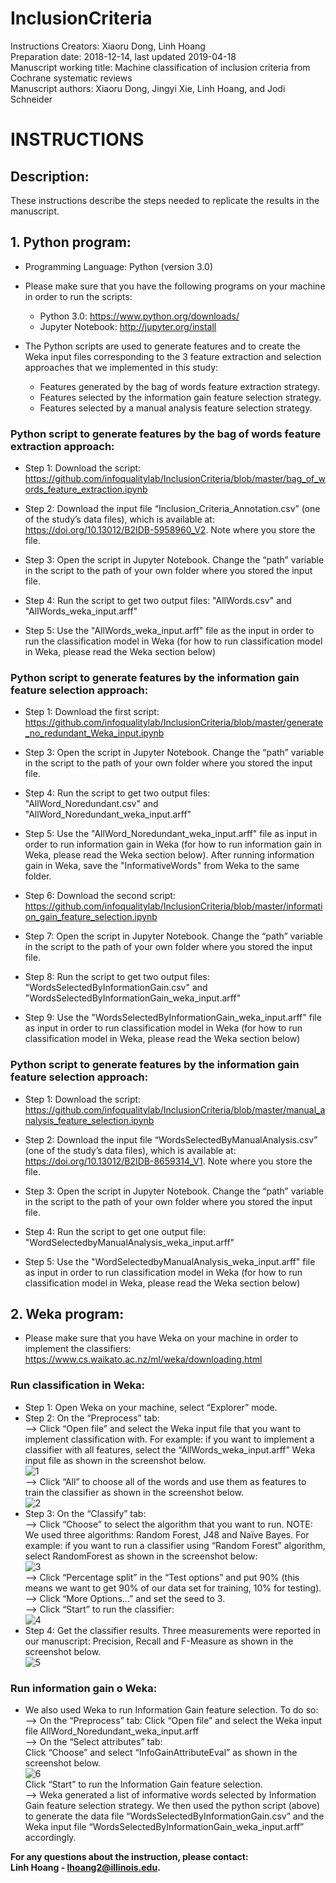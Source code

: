 # InclusionCriteria
Instructions Creators: Xiaoru Dong, Linh Hoang <br/>
Preparation date: 2018-12-14, last updated 2019-04-18 <br/>
Manuscript working title: Machine classification of inclusion criteria from Cochrane systematic reviews <br/>
Manuscript authors: Xiaoru Dong, Jingyi Xie, Linh Hoang, and Jodi Schneider <br/>

# INSTRUCTIONS

## Description:
These instructions describe the steps needed to replicate the results in the manuscript. 

## 1. Python program:
- Programming Language: Python (version 3.0)

- Please make sure that you have the following programs on your machine in order to run the scripts:
  - Python 3.0: https://www.python.org/downloads/
  - Jupyter Notebook: http://jupyter.org/install 

- The Python scripts are used to generate features and to create the Weka input files corresponding to the 3 feature extraction and selection approaches that we implemented in this study: 
	- Features generated by the bag of words feature extraction strategy.
	- Features selected by the information gain feature selection strategy. 
	- Features selected by a manual analysis feature selection strategy.

### Python script to generate features by the bag of words feature extraction approach:

  - Step 1: Download the script: https://github.com/infoqualitylab/InclusionCriteria/blob/master/bag_of_words_feature_extraction.ipynb

  - Step 2: Download the input file “Inclusion_Criteria_Annotation.csv” (one of the study’s data files), which is available at: https://doi.org/10.13012/B2IDB-5958960_V2. Note where you store the file.

  - Step 3: Open the script in Jupyter Notebook. Change the “path” variable in the script to the path of your own folder where you stored the input file. 

  - Step 4: Run the script to get two output files: "AllWords.csv" and "AllWords_weka_input.arff"
  
  - Step 5: Use the "AllWords_weka_input.arff" file as the input in order to run the classification model in Weka (for how to run classification model in Weka, please read the Weka section below)
  

 ### Python script to generate features by the information gain feature selection approach:
 
  - Step 1: Download the first script: 
  https://github.com/infoqualitylab/InclusionCriteria/blob/master/generate_no_redundant_Weka_input.ipynb

  - Step 3: Open the script in Jupyter Notebook. Change the “path” variable in the script to the path of your own folder where you stored the input file. 

  - Step 4: Run the script to get two output files: "AllWord_Noredundant.csv" and "AllWord_Noredundant_weka_input.arff"
  
  - Step 5: Use the "AllWord_Noredundant_weka_input.arff" file as input in order to run information gain in Weka (for how to run information gain in Weka, please read the Weka section below). After running information gain in Weka, save the "InformativeWords" from Weka to the same folder.
  
  - Step 6: Download the second script: 
  https://github.com/infoqualitylab/InclusionCriteria/blob/master/information_gain_feature_selection.ipynb
  
  - Step 7: Open the script in Jupyter Notebook. Change the “path” variable in the script to the path of your own folder where you stored the input file. 

  - Step 8: Run the script to get two output files: "WordsSelectedByInformationGain.csv" and "WordsSelectedByInformationGain_weka_input.arff"
  
  - Step 9: Use the "WordsSelectedByInformationGain_weka_input.arff" file as input in order to run classification model in Weka (for how to run classification model in Weka, please read the Weka section below)
  
 ### Python script to generate features by the information gain feature selection approach:

  - Step 1: Download the script: https://github.com/infoqualitylab/InclusionCriteria/blob/master/manual_analysis_feature_selection.ipynb

  - Step 2: Download the input file “WordsSelectedByManualAnalysis.csv” (one of the study’s data files), which is available at: https://doi.org/10.13012/B2IDB-8659314_V1. Note where you store the file.

  - Step 3: Open the script in Jupyter Notebook. Change the “path” variable in the script to the path of your own folder where you stored the input file. 

  - Step 4: Run the script to get one output file: "WordSelectedbyManualAnalysis_weka_input.arff"
  
  - Step 5: Use the "WordSelectedbyManualAnalysis_weka_input.arff" file as input in order to run classification model in Weka (for how to run classification model in Weka, please read the Weka section below)


## 2. Weka program:

- Please make sure that you have Weka on your machine in order to implement the classifiers: https://www.cs.waikato.ac.nz/ml/weka/downloading.html 

### Run classification in Weka:
  - Step 1: Open Weka on your machine, select “Explorer” mode. 
  - Step 2: On the “Preprocess” tab: <br/>
  --> Click “Open file” and select the Weka input file that you want to implement classification with. For example: if you want to implement a classifier with all features, select the “AllWords_weka_input.arff” Weka input file as shown in the screenshot below. <br/>
  ![1](https://user-images.githubusercontent.com/34040989/50197129-6aa17300-030b-11e9-9180-1f0baa518fa3.png) <br/>
  --> Click “All” to choose all of the words and use them as features to train the classifier as shown in the screenshot below. <br/>
  ![2](https://user-images.githubusercontent.com/34040989/50197245-e00d4380-030b-11e9-9bb6-1f9fa53a6d02.png) <br/>
  - Step 3: On the “Classify” tab: <br/>
  --> Click “Choose” to select the algorithm that you want to run. NOTE: We used three algorithms: Random Forest, J48 and Naïve Bayes. For example: if you want to run a classifier using “Random Forest” algorithm, select RandomForest as shown in the screenshot below: <br/>
  ![3](https://user-images.githubusercontent.com/34040989/50197249-e3083400-030b-11e9-844d-c7e4254a5a64.png) <br/>
  --> Click “Percentage split” in the “Test options” and put 90% (this means we want to get 90% of our data set for training, 10% for testing). <br/>
  --> Click “More Options...” and set the seed to 3. <br/>
  --> Click “Start” to run the classifier: <br/>
  ![4](https://user-images.githubusercontent.com/34040989/50197252-e56a8e00-030b-11e9-8f5f-cdf8304ab4ea.png) <br/>
  - Step 4: Get the classifier results. Three measurements were reported in our manuscript: Precision, Recall and F-Measure as shown in the screenshot below. <br/>
  ![5](https://user-images.githubusercontent.com/34040989/50197255-e7cce800-030b-11e9-9fb0-8a062e72e822.png) <br/>

### Run information gain o Weka:
  - We also used Weka to run Information Gain feature selection. To do so: <br/>
  -->  On the “Preprocess” tab: Click “Open file” and select the Weka input file AllWord_Noredundant_weka_input.arff <br/>
  --> On the “Select attributes” tab: <br/>
  Click “Choose” and select “InfoGainAttributeEval” as shown in the screenshot below. <br/>
  ![6](https://user-images.githubusercontent.com/34040989/50197256-e8fe1500-030b-11e9-84e8-2b842452cc2d.png) <br/>
  Click “Start” to run the Information Gain feature selection. <br/>
  --> Weka generated a list of informative words selected by Information Gain feature selection strategy. We then used the python script (above) to generate the data file “WordsSelectedByInformationGain.csv” and the Weka input file “WordsSelectedByInformationGain_weka_input.arff” accordingly. <br/>


**For any questions about the instruction, please contact: <br/>
Linh Hoang - lhoang2@illinois.edu.**

